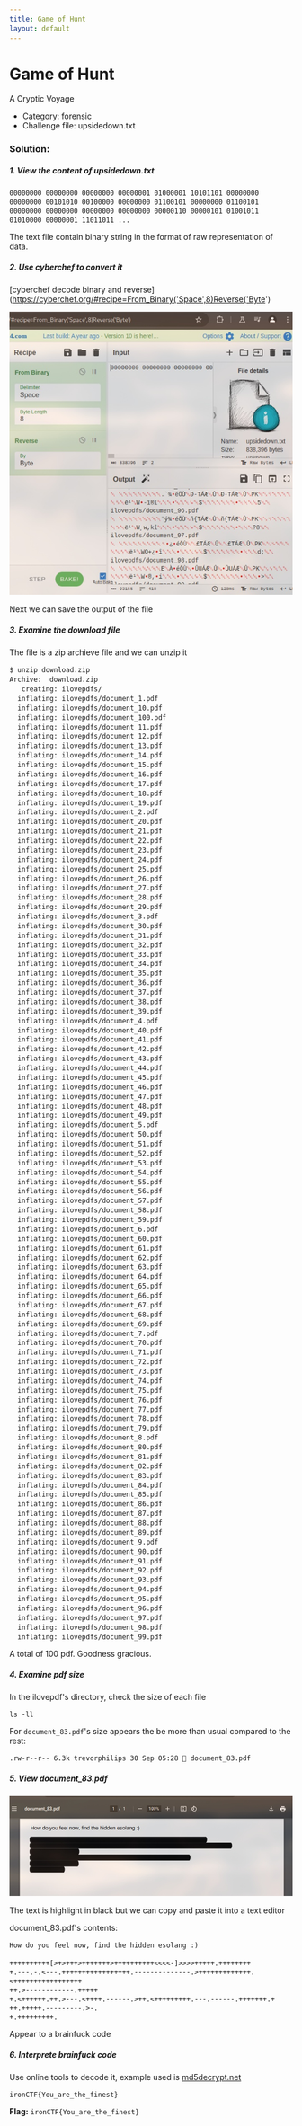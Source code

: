 ```yaml
---
title: Game of Hunt
layout: default
---
```


# Game of Hunt

A Cryptic Voyage 

- Category: forensic
- Challenge file: upsidedown.txt

### Solution:

##### 1. View the content of upsidedown.txt

```
00000000 00000000 00000000 00000001 01000001 10101101 00000000 00000000 00101010 00100000 00000000 01100101 00000000 01100101 00000000 00000000 00000000 00000000 00000110 00000101 01001011 01010000 00000001 11011011 ...
```

The text file contain binary string in the format of raw representation of data.

##### 2. Use cyberchef to convert it 

[cyberchef decode binary and reverse](https://cyberchef.org/#recipe=From_Binary('Space',8)Reverse('Byte')

![cyberchef](cyberchef.jpg)

Next we can save the output of the file

##### 3. Examine the download file

The file is a zip archieve file and we can unzip it

```bash
$ unzip download.zip
Archive:  download.zip
   creating: ilovepdfs/
  inflating: ilovepdfs/document_1.pdf
  inflating: ilovepdfs/document_10.pdf
  inflating: ilovepdfs/document_100.pdf
  inflating: ilovepdfs/document_11.pdf
  inflating: ilovepdfs/document_12.pdf
  inflating: ilovepdfs/document_13.pdf
  inflating: ilovepdfs/document_14.pdf
  inflating: ilovepdfs/document_15.pdf
  inflating: ilovepdfs/document_16.pdf
  inflating: ilovepdfs/document_17.pdf
  inflating: ilovepdfs/document_18.pdf
  inflating: ilovepdfs/document_19.pdf
  inflating: ilovepdfs/document_2.pdf
  inflating: ilovepdfs/document_20.pdf
  inflating: ilovepdfs/document_21.pdf
  inflating: ilovepdfs/document_22.pdf
  inflating: ilovepdfs/document_23.pdf
  inflating: ilovepdfs/document_24.pdf
  inflating: ilovepdfs/document_25.pdf
  inflating: ilovepdfs/document_26.pdf
  inflating: ilovepdfs/document_27.pdf
  inflating: ilovepdfs/document_28.pdf
  inflating: ilovepdfs/document_29.pdf
  inflating: ilovepdfs/document_3.pdf
  inflating: ilovepdfs/document_30.pdf
  inflating: ilovepdfs/document_31.pdf
  inflating: ilovepdfs/document_32.pdf
  inflating: ilovepdfs/document_33.pdf
  inflating: ilovepdfs/document_34.pdf
  inflating: ilovepdfs/document_35.pdf
  inflating: ilovepdfs/document_36.pdf
  inflating: ilovepdfs/document_37.pdf
  inflating: ilovepdfs/document_38.pdf
  inflating: ilovepdfs/document_39.pdf
  inflating: ilovepdfs/document_4.pdf
  inflating: ilovepdfs/document_40.pdf
  inflating: ilovepdfs/document_41.pdf
  inflating: ilovepdfs/document_42.pdf
  inflating: ilovepdfs/document_43.pdf
  inflating: ilovepdfs/document_44.pdf
  inflating: ilovepdfs/document_45.pdf
  inflating: ilovepdfs/document_46.pdf
  inflating: ilovepdfs/document_47.pdf
  inflating: ilovepdfs/document_48.pdf
  inflating: ilovepdfs/document_49.pdf
  inflating: ilovepdfs/document_5.pdf
  inflating: ilovepdfs/document_50.pdf
  inflating: ilovepdfs/document_51.pdf
  inflating: ilovepdfs/document_52.pdf
  inflating: ilovepdfs/document_53.pdf
  inflating: ilovepdfs/document_54.pdf
  inflating: ilovepdfs/document_55.pdf
  inflating: ilovepdfs/document_56.pdf
  inflating: ilovepdfs/document_57.pdf
  inflating: ilovepdfs/document_58.pdf
  inflating: ilovepdfs/document_59.pdf
  inflating: ilovepdfs/document_6.pdf
  inflating: ilovepdfs/document_60.pdf
  inflating: ilovepdfs/document_61.pdf
  inflating: ilovepdfs/document_62.pdf
  inflating: ilovepdfs/document_63.pdf
  inflating: ilovepdfs/document_64.pdf
  inflating: ilovepdfs/document_65.pdf
  inflating: ilovepdfs/document_66.pdf
  inflating: ilovepdfs/document_67.pdf
  inflating: ilovepdfs/document_68.pdf
  inflating: ilovepdfs/document_69.pdf
  inflating: ilovepdfs/document_7.pdf
  inflating: ilovepdfs/document_70.pdf
  inflating: ilovepdfs/document_71.pdf
  inflating: ilovepdfs/document_72.pdf
  inflating: ilovepdfs/document_73.pdf
  inflating: ilovepdfs/document_74.pdf
  inflating: ilovepdfs/document_75.pdf
  inflating: ilovepdfs/document_76.pdf
  inflating: ilovepdfs/document_77.pdf
  inflating: ilovepdfs/document_78.pdf
  inflating: ilovepdfs/document_79.pdf
  inflating: ilovepdfs/document_8.pdf
  inflating: ilovepdfs/document_80.pdf
  inflating: ilovepdfs/document_81.pdf
  inflating: ilovepdfs/document_82.pdf
  inflating: ilovepdfs/document_83.pdf
  inflating: ilovepdfs/document_84.pdf
  inflating: ilovepdfs/document_85.pdf
  inflating: ilovepdfs/document_86.pdf
  inflating: ilovepdfs/document_87.pdf
  inflating: ilovepdfs/document_88.pdf
  inflating: ilovepdfs/document_89.pdf
  inflating: ilovepdfs/document_9.pdf
  inflating: ilovepdfs/document_90.pdf
  inflating: ilovepdfs/document_91.pdf
  inflating: ilovepdfs/document_92.pdf
  inflating: ilovepdfs/document_93.pdf
  inflating: ilovepdfs/document_94.pdf
  inflating: ilovepdfs/document_95.pdf
  inflating: ilovepdfs/document_96.pdf
  inflating: ilovepdfs/document_97.pdf
  inflating: ilovepdfs/document_98.pdf
  inflating: ilovepdfs/document_99.pdf
```

A total of 100 pdf. Goodness gracious.

##### 4. Examine pdf size

In the ilovepdf's directory, check the size of each file

```
ls -ll
```

For `document_83.pdf`'s size appears the be more than usual compared to the rest:
```
.rw-r--r-- 6.3k trevorphilips 30 Sep 05:28  document_83.pdf
```

##### 5. View document\_83.pdf

![document-83](document_83pdf.jpg)

The text is highlight in black but we can copy and paste it into a text editor

document\_83.pdf's contents:
```
How do you feel now, find the hidden esolang :)

++++++++++[>+>+++>+++++++>++++++++++<<<<-]>>>>+++++.++++++++
+.---.-.<---.+++++++++++++++++.--------------.>+++++++++++++.<+++++++++++++++++
++.>------------.+++++
+.<++++++.++.>---.<++++.------.>++.<+++++++++.---.------.+++++++.+
++.+++++.---------.>-.
+.+++++++++.
```

Appear to a brainfuck code

##### 6. Interprete brainfuck code

Use online tools to decode it, example used is [md5decrypt.net](https://md5decrypt.net/en/Brainfuck-translator/)

```
ironCTF{You_are_the_finest}
```

**Flag:** `ironCTF{You_are_the_finest}`

